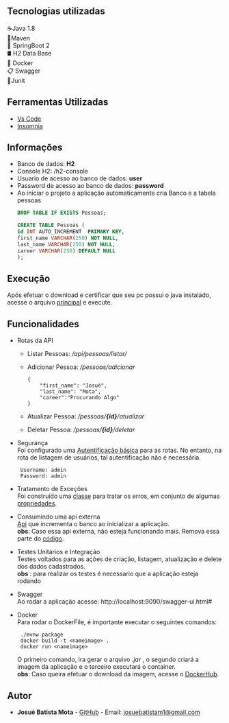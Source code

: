 ## Tecnologias utilizadas
☕️Java 1.8 <br>
🍂Maven<br>
🌿 SpringBoot 2<br>
🛢️ H2 Data Base <br>
🐳 Docker<br>
📋 Swagger<br>
🔎Junit<br>

## Ferramentas Utilizadas
- [Vs Code](https://code.visualstudio.com/docs/languages/java)
- [Insomnia](https://insomnia.rest/download/)

## Informações
- Banco de dados: **H2**
- Console H2: /h2-console
- Usuario de acesso ao banco de dados: **user**
- Password de acesso ao banco de dados: **password**
- Ao iniciar o projeto a aplicação automaticamente cria Banco e a tabela pessoas
    ```sql
    DROP TABLE IF EXISTS Pessoas;
    
    CREATE TABLE Pessoas (
    id INT AUTO_INCREMENT  PRIMARY KEY,
    first_name VARCHAR(250) NOT NULL,
    last_name VARCHAR(250) NOT NULL,
    career VARCHAR(250) DEFAULT NULL
    );
    ```

## Execução
Após efetuar o download e certificar que seu pc possui o java instalado, acesse o arquivo [principal](https://github.com/Josuebmota/ApiSpringBoot/blob/master/src/main/java/com/example/apispringboot/ApiSpringBootApplication.java) e execute.

## Funcionalidades

- Rotas da API
	 - Listar Pessoas: */api/pessoas/listar/*
	- Adicionar Pessoa: */pessoas/adicionar*

	      {
	          "first_name": "Josué", 
	          "last_name": "Mota",
	          "career":"Procurando Algo"
	      }

	- Atualizar Pessoa: */pessoas/**{id}**/atualizar*

	- Deletar Pessoa: */pessoas/**{id}**/deletar*

- Segurança<br>
Foi configurado uma [Autentificação básica](https://github.com/Josuebmota/ApiSpringBoot/blob/master/src/main/java/com/desafio3/desafio03/config/SegurancaConfig.java) para as rotas. No entanto, na rota de listagem de usuários, tal autentificação não é necessária.

	   Username: admin
	   Password: admin

- Tratamento de Exceções<br>
Foi construído uma [classe](https://github.com/Josuebmota/ApiSpringBoot/tree/master/src/main/java/com/desafio3/desafio03/exceptions) para tratar os erros, em conjunto de algumas [propriedades](https://github.com/Josuebmota/ApiSpringBoot/blob/master/src/main/resources/ValidationMessages.properties).

- Consumindo uma api externa <br>
[Api](http://5e61af346f5c7900149bc5b3.mockapi.io/desafio03/employer) que  incrementa o banco ao inicializar a aplicação. <br> **obs**: Caso essa api externa, não esteja funcionando mais. Remova essa parte do [código](https://github.com/Josuebmota/ApiSpringBoot/blob/master/src/main/java/com/example/apispringboot/ApiSpringBootApplication.java).

- Testes Unitários e Integração<br>
Testes voltados para as ações de criação, listagem, atualização e delete dos dados cadastrados. <br>  **obs** : para realizar os testes é necessario que a aplicação esteja rodando

- Swagger <br>
Ao rodar a aplicação acesse: http://localhost:9090/swagger-ui.html#

-  Docker<br>
Para rodar o DockerFile, é importante executar o seguintes comandos:

	    ./mvnw package
	    docker build -t <nameimage> .
	    docker run <nameimage>
      O primeiro comando, ira gerar o arquivo *.jar* , o segundo criará a imagem da aplicação e o terceiro executará o container.<br> **obs**: Caso queira efetuar o download da imagem, acesse o [DockerHub](https://hub.docker.com/r/danmorthus/apispringboot).

## [](<[https://github.com/Josuebmota/ApiSpringBoot](https://github.com/Josuebmota/ApiSpringBoot)#autor>)Autor

- **Josué Batista Mota** - [GitHub](https://github.com/Josuebmota) - Email: [josuebatistam1@gmail.com](mailto:josuebatistam1@gmail.com)
